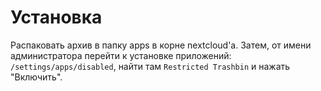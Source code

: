 # Установка

Распаковать архив в папку apps в корне nextcloud'а. Затем, от имени
администратора перейти к установке приложений: `/settings/apps/disabled`, найти
там `Restricted Trashbin` и нажать "Включить".
